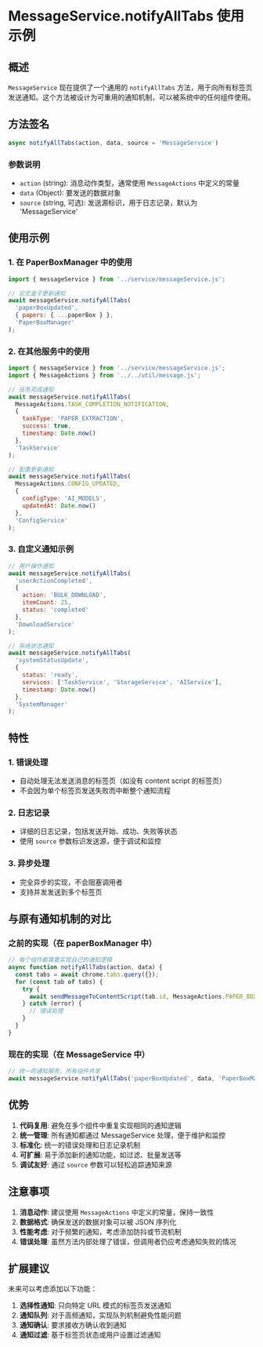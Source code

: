 # MessageService.notifyAllTabs 使用示例

## 概述

`MessageService` 现在提供了一个通用的 `notifyAllTabs` 方法，用于向所有标签页发送通知。这个方法被设计为可重用的通知机制，可以被系统中的任何组件使用。

## 方法签名

```javascript
async notifyAllTabs(action, data, source = 'MessageService')
```

### 参数说明

- `action` (string): 消息动作类型，通常使用 `MessageActions` 中定义的常量
- `data` (Object): 要发送的数据对象
- `source` (string, 可选): 发送源标识，用于日志记录，默认为 'MessageService'

## 使用示例

### 1. 在 PaperBoxManager 中的使用

```javascript
import { messageService } from '../service/messageService.js';

// 论文盒子更新通知
await messageService.notifyAllTabs(
  'paperBoxUpdated', 
  { papers: { ...paperBox } }, 
  'PaperBoxManager'
);
```

### 2. 在其他服务中的使用

```javascript
import { messageService } from '../service/messageService.js';
import { MessageActions } from '../../util/message.js';

// 任务完成通知
await messageService.notifyAllTabs(
  MessageActions.TASK_COMPLETION_NOTIFICATION,
  {
    taskType: 'PAPER_EXTRACTION',
    success: true,
    timestamp: Date.now()
  },
  'TaskService'
);

// 配置更新通知
await messageService.notifyAllTabs(
  MessageActions.CONFIG_UPDATED,
  {
    configType: 'AI_MODELS',
    updatedAt: Date.now()
  },
  'ConfigService'
);
```

### 3. 自定义通知示例

```javascript
// 用户操作通知
await messageService.notifyAllTabs(
  'userActionCompleted',
  {
    action: 'BULK_DOWNLOAD',
    itemCount: 25,
    status: 'completed'
  },
  'DownloadService'
);

// 系统状态通知
await messageService.notifyAllTabs(
  'systemStatusUpdate',
  {
    status: 'ready',
    services: ['TaskService', 'StorageService', 'AIService'],
    timestamp: Date.now()
  },
  'SystemManager'
);
```

## 特性

### 1. 错误处理
- 自动处理无法发送消息的标签页（如没有 content script 的标签页）
- 不会因为单个标签页发送失败而中断整个通知流程

### 2. 日志记录
- 详细的日志记录，包括发送开始、成功、失败等状态
- 使用 `source` 参数标识发送源，便于调试和监控

### 3. 异步处理
- 完全异步的实现，不会阻塞调用者
- 支持并发发送到多个标签页

## 与原有通知机制的对比

### 之前的实现（在 paperBoxManager 中）
```javascript
// 每个组件都需要实现自己的通知逻辑
async function notifyAllTabs(action, data) {
  const tabs = await chrome.tabs.query({});
  for (const tab of tabs) {
    try {
      await sendMessageToContentScript(tab.id, MessageActions.PAPER_BOX_UPDATED, data);
    } catch (error) {
      // 错误处理
    }
  }
}
```

### 现在的实现（在 MessageService 中）
```javascript
// 统一的通知服务，所有组件共享
await messageService.notifyAllTabs('paperBoxUpdated', data, 'PaperBoxManager');
```

## 优势

1. **代码复用**: 避免在多个组件中重复实现相同的通知逻辑
2. **统一管理**: 所有通知都通过 MessageService 处理，便于维护和监控
3. **标准化**: 统一的错误处理和日志记录机制
4. **可扩展**: 易于添加新的通知功能，如过滤、批量发送等
5. **调试友好**: 通过 `source` 参数可以轻松追踪通知来源

## 注意事项

1. **消息动作**: 建议使用 `MessageActions` 中定义的常量，保持一致性
2. **数据格式**: 确保发送的数据对象可以被 JSON 序列化
3. **性能考虑**: 对于频繁的通知，考虑添加防抖或节流机制
4. **错误处理**: 虽然方法内部处理了错误，但调用者仍应考虑通知失败的情况

## 扩展建议

未来可以考虑添加以下功能：

1. **选择性通知**: 只向特定 URL 模式的标签页发送通知
2. **通知队列**: 对于高频通知，实现队列机制避免性能问题
3. **通知确认**: 要求接收方确认收到通知
4. **通知过滤**: 基于标签页状态或用户设置过滤通知
